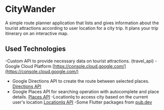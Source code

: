 # CityWander
A simple route planner application that lists and gives information about the tourist attractions according to user location for a city trip. It plans your trip itinerary on an interactive map.

## Used Technologies

-Custom API to provide necessary data on tourist attractions. (travel_api)
-Google Cloud Platform [https://console.cloud.google.com/](https://console.cloud.google.com/)
  * Google Directions API to create the route between selected places. [Directions API](https://developers.google.com/maps/documentation/directions/overview)
  * Google Places API for searching operation with autocomplete and place details. [Places API](https://developers.google.com/maps/documentation/places/)
-LocationIq to access city based on the current user's location [LocationIq API](https://locationiq.com)
-Some Flutter packages from [pub.dev](https://pub.dev)
